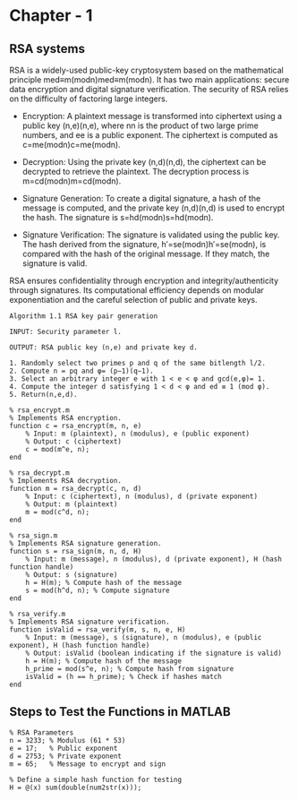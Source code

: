 # Chapter - 1 
## RSA systems

RSA is a widely-used public-key cryptosystem based on the mathematical principle med≡m(modn)med≡m(modn). It has two main applications: secure data encryption and digital signature verification. The security of RSA relies on the difficulty of factoring large integers.

* Encryption: A plaintext message is transformed into ciphertext using a public key (n,e)(n,e), where nn is the product of two large prime numbers, and ee is a public exponent. The ciphertext is computed as c=me(modn)c=me(modn).

* Decryption: Using the private key (n,d)(n,d), the ciphertext can be decrypted to retrieve the plaintext. The decryption process is m=cd(modn)m=cd(modn).

* Signature Generation: To create a digital signature, a hash of the message is computed, and the private key (n,d)(n,d) is used to encrypt the hash. The signature is s=hd(modn)s=hd(modn).

* Signature Verification: The signature is validated using the public key. The hash derived from the signature, h′=se(modn)h′=se(modn), is compared with the hash of the original message. If they match, the signature is valid.

RSA ensures confidentiality through encryption and integrity/authenticity through signatures. Its computational efficiency depends on modular exponentiation and the careful selection of public and private keys.

```
Algorithm 1.1 RSA key pair generation

INPUT: Security parameter l.

OUTPUT: RSA public key (n,e) and private key d.

1. Randomly select two primes p and q of the same bitlength l/2.
2. Compute n = pq and φ= (p−1)(q−1).
3. Select an arbitrary integer e with 1 < e < φ and gcd(e,φ)= 1.
4. Compute the integer d satisfying 1 < d < φ and ed ≡ 1 (mod φ).
5. Return(n,e,d).

```


```
% rsa_encrypt.m
% Implements RSA encryption.
function c = rsa_encrypt(m, n, e)
    % Input: m (plaintext), n (modulus), e (public exponent)
    % Output: c (ciphertext)
    c = mod(m^e, n);
end
```
```
% rsa_decrypt.m
% Implements RSA decryption.
function m = rsa_decrypt(c, n, d)
    % Input: c (ciphertext), n (modulus), d (private exponent)
    % Output: m (plaintext)
    m = mod(c^d, n);
end
```

```
% rsa_sign.m
% Implements RSA signature generation.
function s = rsa_sign(m, n, d, H)
    % Input: m (message), n (modulus), d (private exponent), H (hash function handle)
    % Output: s (signature)
    h = H(m); % Compute hash of the message
    s = mod(h^d, n); % Compute signature
end
```

```
% rsa_verify.m
% Implements RSA signature verification.
function isValid = rsa_verify(m, s, n, e, H)
    % Input: m (message), s (signature), n (modulus), e (public exponent), H (hash function handle)
    % Output: isValid (boolean indicating if the signature is valid)
    h = H(m); % Compute hash of the message
    h_prime = mod(s^e, n); % Compute hash from signature
    isValid = (h == h_prime); % Check if hashes match
end

```


## Steps to Test the Functions in MATLAB


```
% RSA Parameters
n = 3233; % Modulus (61 * 53)
e = 17;   % Public exponent
d = 2753; % Private exponent
m = 65;   % Message to encrypt and sign

% Define a simple hash function for testing
H = @(x) sum(double(num2str(x)));
```


